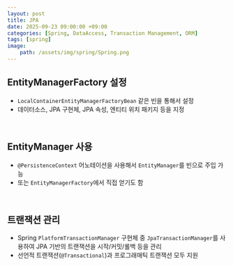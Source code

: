 ```yaml
---
layout: post
title: JPA
date: 2025-09-23 09:00:00 +09:00
categories: [Spring, DataAccess, Transaction Management, ORM]
tags: [spring]
image:
    path: /assets/img/spring/Spring.png
---
```


## EntityManagerFactory 설정

- `LocalContainerEntityManagerFactoryBean` 같은 빈을 통해서 설정
- 데이터소스, JPA 구현체, JPA 속성, 엔티티 위치 패키지 등을 지정

<br>

## EntityManager 사용

- `@PersistenceContext` 어노테이션을 사용해서 `EntityManager`를 빈으로 주입 가능
- 또는 `EntityManagerFactory`에서 직접 얻기도 함

<br>

## 트랜잭션 관리

- Spring `PlatformTransactionManager` 구현체 중 `JpaTransactionManager`를 사용하여 JPA 기반의 트랜잭션을 시작/커밋/롤백 등을 관리
- 선언적 트랜잭션(`@Transactional`)과 프로그래매틱 트랜잭션 모두 지원

<br>

##